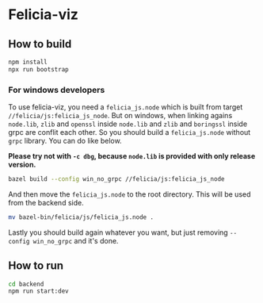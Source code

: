 # Felicia-viz

## How to build

```bash
npm install
npx run bootstrap
```

### For windows developers

To use felicia-viz, you need a `felicia_js.node` which is built from target `//felicia/js:felicia_js_node`. But on windows, when linking agains `node.lib`, `zlib` and `openssl` inside `node.lib` and `zlib` and `boringssl` inside grpc are conflit each other. So you should build a `felicia_js.node` without `grpc` library. You can do like below.

**Please try not with `-c dbg`, because `node.lib` is provided with only release version.**

```bash
bazel build --config win_no_grpc //felicia/js:felicia_js_node
```

And then move the `felicia_js.node` to the root directory. This will be used from the backend side.

```bash
mv bazel-bin/felicia/js/felicia_js.node .
```

Lastly you should build again whatever you want, but just removing `--config win_no_grpc` and it's done.

## How to run

```bash
cd backend
npm run start:dev
```